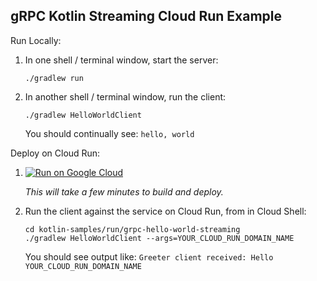 gRPC Kotlin Streaming Cloud Run Example
---------------------------------------

Run Locally:
1. In one shell / terminal window, start the server:
    ```
    ./gradlew run
    ```
1. In another shell / terminal window, run the client:
    ```
    ./gradlew HelloWorldClient
    ```

   You should continually see: `hello, world`

Deploy on Cloud Run:

1. [![Run on Google Cloud](https://deploy.cloud.run/button.svg)](https://deploy.cloud.run)

    *This will take a few minutes to build and deploy.*

1. Run the client against the service on Cloud Run, from in Cloud Shell:
    ```
    cd kotlin-samples/run/grpc-hello-world-streaming
    ./gradlew HelloWorldClient --args=YOUR_CLOUD_RUN_DOMAIN_NAME
    ```

   You should see output like: `Greeter client received: Hello YOUR_CLOUD_RUN_DOMAIN_NAME`
